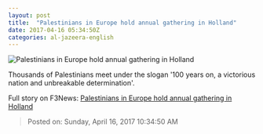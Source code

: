 ```yaml
---
layout: post
title:  "Palestinians in Europe hold annual gathering in Holland"
date: 2017-04-16 05:34:50Z
categories: al-jazeera-english
---
```


![Palestinians in Europe hold annual gathering in Holland](http://www.aljazeera.com/mritems/Images/2017/4/13/daf863fed7ea4e9b80acd5b2de5dcc0c_18.jpg)

Thousands of Palestinians meet under the slogan '100 years on, a victorious nation and unbreakable determination'.


Full story on F3News: [Palestinians in Europe hold annual gathering in Holland](http://www.f3nws.com/n/NCNE3F)

> Posted on: Sunday, April 16, 2017 10:34:50 AM

